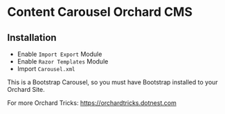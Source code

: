 # Content Carousel Orchard CMS

## Installation
+ Enable `Import Export` Module
+ Enable `Razor Templates` Module
+ Import `Carousel.xml`

This is a Bootstrap Carousel, so you must have Bootstrap installed to your Orchard Site.

For more Orchard Tricks: https://orchardtricks.dotnest.com
